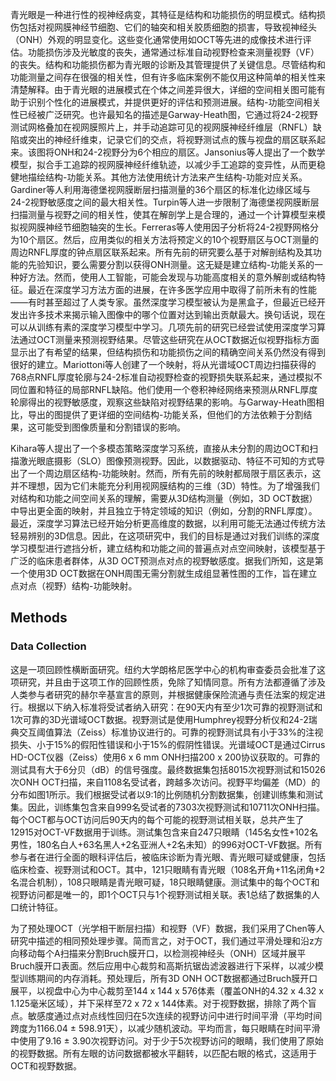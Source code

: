 青光眼是一种进行性的视神经病变，其特征是结构和功能损伤的明显模式。结构损伤包括对视网膜神经节细胞、它们的轴突和相关胶质细胞的损害，导致视神经头（ONH）外观的明显变化。这些变化通常使用如OCT等先进的成像技术进行评估。功能损伤涉及光敏度的丧失，通常通过标准自动视野检查来测量视野（VF）的丧失。结构和功能损伤都为青光眼的诊断及其管理提供了关键信息。尽管结构和功能测量之间存在很强的相关性，但有许多临床案例不能仅用这种简单的相关性来清楚解释。由于青光眼的进展模式在个体之间差异很大，详细的空间相关图可能有助于识别个性化的进展模式，并提供更好的评估和预测进展。结构-功能空间相关性已经被广泛研究。也许最知名的描述是Garway-Heath图，它通过将24-2视野测试网格叠加在视网膜照片上，并手动追踪可见的视网膜神经纤维层（RNFL）缺陷或突出的神经纤维束，记录它们的交点，将视野测试点的簇与视盘的扇区联系起来。该图将ONH和24-2视野分为6个相应的扇区。Jansonius等人提出了一个数学模型，拟合手工追踪的视网膜神经纤维轨迹，以减少手工追踪的变异性，从而更稳健地描绘结构-功能关系。其他方法使用统计方法来产生结构-功能对应关系。Gardiner等人利用海德堡视网膜断层扫描测量的36个扇区的标准化边缘区域与24-2视野敏感度之间的最大相关性。Turpin等人进一步限制了海德堡视网膜断层扫描测量与视野之间的相关性，使其在解剖学上是合理的，通过一个计算模型来模拟视网膜神经节细胞轴突的生长。Ferreras等人使用因子分析将24-2视野网格分为10个扇区。然后，应用类似的相关方法将预定义的10个视野扇区与OCT测量的周边RNFL厚度的钟点扇区联系起来。所有先前的研究要么基于对解剖结构及其功能的先验知识，要么需要分割以获得ONH测量。这无疑是建立结构-功能关系的一种好方法。然而，使用人工智能，可能会发现与功能高度相关的意外解剖或结构特征。最近在深度学习方法方面的进展，在许多医学应用中取得了前所未有的性能——有时甚至超过了人类专家。虽然深度学习模型被认为是黑盒子，但最近已经开发出许多技术来揭示输入图像中的哪个位置对达到输出贡献最大。换句话说，现在可以从训练有素的深度学习模型中学习。几项先前的研究已经尝试使用深度学习算法通过OCT测量来预测视野结果。尽管这些研究在从OCT数据近似视野指标方面显示出了有希望的结果，但结构损伤和功能损伤之间的精确空间关系仍然没有得到很好的建立。Mariottoni等人创建了一个映射，将从光谱域OCT周边扫描获得的768点RNFL厚度轮廓与24-2标准自动视野检查的视野损失联系起来，通过模拟不同位置和特征的局部RNFL缺陷。他们使用一个卷积神经网络来预测从RNFL厚度轮廓得出的视野敏感度，观察这些缺陷对视野结果的影响。与Garway-Heath图相比，导出的图提供了更详细的空间结构-功能关系，但他们的方法依赖于分割结果，这可能受到图像质量和分割错误的影响。

Kihara等人提出了一个多模态策略深度学习系统，直接从未分割的周边OCT和扫描激光眼底摄影（SLO）图像预测视野。因此，以数据驱动、特征不可知的方式导出了一个周边扇区结构-功能映射。然而，所有先前的映射都局限于扇区表示，这并不理想，因为它们未能充分利用视网膜结构的三维（3D）特性。为了增强我们对结构和功能之间空间关系的理解，需要从3D结构测量（例如，3D OCT数据）中导出更全面的映射，并且独立于特定领域的知识（例如，分割的RNFL厚度）。最近，深度学习算法已经开始分析更高维度的数据，以利用可能无法通过传统方法轻易辨别的3D信息。因此，在这项研究中，我们的目标是通过对我们训练的深度学习模型进行遮挡分析，建立结构和功能之间的普遍点对点空间映射，该模型基于广泛的临床患者群体，从3D OCT预测点对点的视野敏感度。据我们所知，这是第一个使用3D OCT数据在ONH周围无需分割就生成组显著性图的工作，旨在建立点对点（视野）结构-功能映射。



## Methods

### Data Collection

这是一项回顾性横断面研究。纽约大学朗格尼医学中心的机构审查委员会批准了这项研究，并且由于这项工作的回顾性质，免除了知情同意。所有方法都遵循了涉及人类参与者研究的赫尔辛基宣言的原则，并根据健康保险流通与责任法案的规定进行。根据以下纳入标准将受试者纳入研究：在90天内有至少1次可靠的视野测试和1次可靠的3D光谱域OCT数据。视野测试是使用Humphrey视野分析仪和24-2瑞典交互阈值算法（Zeiss）标准协议进行的。可靠的视野测试具有小于33%的注视损失、小于15%的假阳性错误和小于15%的假阴性错误。光谱域OCT是通过Cirrus HD-OCT仪器（Zeiss）使用6 x 6 mm ONH扫描200 x 200协议获取的。可靠的测试具有大于6分贝（dB）的信号强度。最终数据集包括8015次视野测试和15026次ONH OCT扫描，来自1108名受试者，跨越多次访问。视野平均偏差（MD）的分布如图1所示。我们根据受试者以9:1的比例随机分割数据集，创建训练集和测试集。因此，训练集包含来自999名受试者的7303次视野测试和10711次ONH扫描。每个OCT都与OCT访问后90天内的每个可能的视野测试相关联，总共产生了12915对OCT-VF数据用于训练。测试集包含来自247只眼睛（145名女性+102名男性，180名白人+63名黑人+2名亚洲人+2名未知）的996对OCT-VF数据。所有参与者在进行全面的眼科评估后，被临床诊断为青光眼、青光眼可疑或健康，包括临床检查、视野测试和OCT。其中，121只眼睛有青光眼（108名开角+11名闭角+2名混合机制），108只眼睛是青光眼可疑，18只眼睛健康。测试集中的每个OCT和视野访问都是唯一的，即1个OCT只与1个视野测试相关联。表1总结了数据集的人口统计特征。

为了预处理OCT（光学相干断层扫描）和视野（VF）数据，我们采用了Chen等人研究中描述的相同预处理步骤。简而言之，对于OCT，我们通过平滑处理和沿z方向移动每个A扫描来分割Bruch膜开口，以检测视神经头（ONH）区域并展平Bruch膜开口表面。然后应用中心裁剪和高斯抗锯齿滤波器进行下采样，以减少模型训练期间的内存消耗。预处理后，所有3D ONH OCT数据都通过Bruch膜开口展平，以视盘中心为中心裁剪至144 x 144 x 576体素（覆盖ONH的4.32 x 4.32 x 1.125毫米区域），并下采样至72 x 72 x 144体素。对于视野数据，排除了两个盲点。敏感度通过点对点线性回归在5次连续的视野访问中进行时间平滑（平均时间跨度为1166.04 ± 598.91天），以减少随机波动。平均而言，每只眼睛在时间平滑中使用了9.16 ± 3.90次视野访问。对于少于5次视野访问的眼睛，我们使用了原始的视野数据。所有左眼的访问数据都被水平翻转，以匹配右眼的格式，这适用于OCT和视野数据。



















